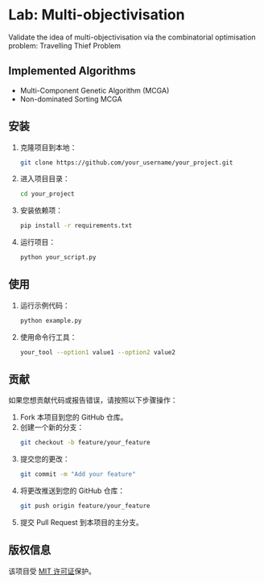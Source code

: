 # Lab: Multi-objectivisation

Validate the idea of multi-objectivisation via the combinatorial optimisation problem: Travelling Thief Problem

## Implemented Algorithms

- Multi-Component Genetic Algorithm (MCGA)
- Non-dominated Sorting MCGA

## 安装

1. 克隆项目到本地：
    ```bash
    git clone https://github.com/your_username/your_project.git
    ```

2. 进入项目目录：
    ```bash
    cd your_project
    ```

3. 安装依赖项：
    ```bash
    pip install -r requirements.txt
    ```

4. 运行项目：
    ```bash
    python your_script.py
    ```

## 使用

1. 运行示例代码：
    ```bash
    python example.py
    ```

2. 使用命令行工具：
    ```bash
    your_tool --option1 value1 --option2 value2
    ```

## 贡献

如果您想贡献代码或报告错误，请按照以下步骤操作：

1. Fork 本项目到您的 GitHub 仓库。
2. 创建一个新的分支：
    ```bash
    git checkout -b feature/your_feature
    ```
3. 提交您的更改：
    ```bash
    git commit -m "Add your feature"
    ```
4. 将更改推送到您的 GitHub 仓库：
    ```bash
    git push origin feature/your_feature
    ```
5. 提交 Pull Request 到本项目的主分支。

## 版权信息

该项目受 [MIT 许可证](LICENSE)保护。